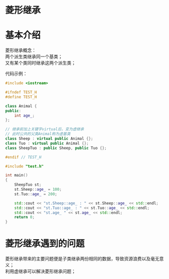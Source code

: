 # 菱形继承

# 基本介绍
菱形继承概念：  
两个派生类继承同一个基类；  
又有某个类同时继承这两个派生类；

代码示例：
```cpp
#include <iostream>

#ifndef TEST_H
#define TEST_H

class Animal {
public: 
    int age_;
};

// 继承前加上关键字virtual后，变为虚继承
// 此时公共的父类Animal称为虚基类
class Sheep : virtual public Animal {};
class Tuo : virtual public Animal {};
class SheepTuo : public Sheep, public Tuo {};

#endif // TEST_H
```
```cpp
#include "test.h"

int main()
{
    SheepTuo st;
    st.Sheep::age_ = 100;
    st.Tuo::age_ = 200;

    std::cout << "st.Sheep::age_ : " << st.Sheep::age_ << std::endl;
    std::cout << "st.Tuo::age_ : " << st.Tuo::age_ << std::endl;
    std::cout << "st.age_ " << st.age_ << std::endl;
    return 0;
}
```
# 菱形继承遇到的问题
菱形继承带来的主要问题便是子类继承两份相同的数据，导致资源浪费以及毫无意义；  
利用虚继承可以解决菱形继承问题；

